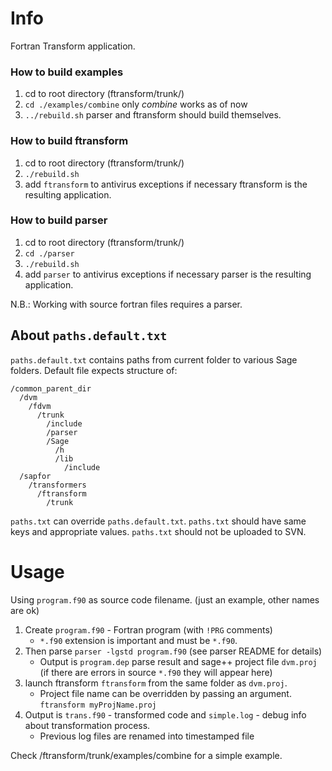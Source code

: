 # Info
Fortran Transform application.

### How to build examples
1. cd to root directory (ftransform/trunk/)
2. `cd ./examples/combine` only _combine_ works as of now
3. `../rebuild.sh` parser and ftransform should build themselves.

### How to build ftransform
1. cd to root directory (ftransform/trunk/)
2. `./rebuild.sh`
6. add `ftransform` to antivirus exceptions if necessary
ftransform is the resulting application.

### How to build parser
1. cd to root directory (ftransform/trunk/)
2. `cd ./parser`
2. `./rebuild.sh`
6. add `parser` to antivirus exceptions if necessary
parser is the resulting application.

N.B.: Working with source fortran files requires a parser.

## About `paths.default.txt`
`paths.default.txt` contains paths from current folder to various Sage folders.
Default file expects structure of:
```
/common_parent_dir
  /dvm
    /fdvm
      /trunk
        /include
        /parser
        /Sage
          /h
          /lib
            /include
  /sapfor
    /transformers
      /ftransform
        /trunk
```

`paths.txt` can override `paths.default.txt`. `paths.txt` should have same keys and appropriate values.
`paths.txt` should not be uploaded to SVN.

# Usage
Using `program.f90` as source code filename. (just an example, other names are ok)
1) Create `program.f90` - Fortran program (with `!PRG` comments)
    - `*.f90` extension is important and must be `*.f90`.
2) Then parse `parser -lgstd program.f90` (see parser README for details)
    - Output is `program.dep` parse result and sage++ project file `dvm.proj` (if there are errors in source `*.f90` they will appear here)
3) launch ftransform `ftransform` from the same folder as `dvm.proj`. 
    - Project file name can be overridden by passing an argument. `ftransform myProjName.proj`
4) Output is `trans.f90` - transformed code and `simple.log` - debug info about transformation process.
    - Previous log files are renamed into timestamped file

Check /ftransform/trunk/examples/combine for a simple example. 